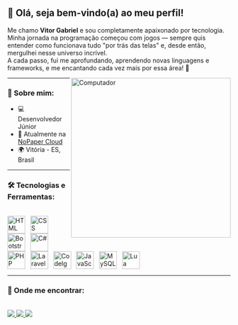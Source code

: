 ## 👋 Olá, seja bem-vindo(a) ao meu perfil!

<div>

Me chamo **Vitor Gabriel** e sou completamente apaixonado por tecnologia.  
Minha jornada na programação começou com jogos — sempre quis entender como funcionava tudo "por trás das telas" e, desde então, mergulhei nesse universo incrível.  
A cada passo, fui me aprofundando, aprendendo novas linguagens e frameworks, e me encantando cada vez mais por essa área! 💙

</div>

<img align="right" alt="Computador" src="https://cdn-icons-png.flaticon.com/512/1055/1055687.png" width="360px"/>

---

### 🧐 Sobre mim:

- 💻 Desenvolvedor Júnior  
- 🚀 Atualmente na [NoPaper Cloud](https://nopapercloud.com.br)  
- 🌍 Vitória - ES, Brasil  

---

### 🛠️ Tecnologias e Ferramentas:

<div style="display: inline_block"><br>
  <img align="center" title="HTML" alt="HTML" width="40" height="40" src="https://cdn.jsdelivr.net/gh/devicons/devicon/icons/html5/html5-original.svg"> &nbsp;
  <img align="center" title="CSS" alt="CSS" width="40" height="40" src="https://cdn.jsdelivr.net/gh/devicons/devicon/icons/css3/css3-original.svg"> &nbsp;
  <img align="center" title="Bootstrap" alt="Bootstrap" width="40" height="40" src="https://cdn.jsdelivr.net/gh/devicons/devicon/icons/bootstrap/bootstrap-plain.svg"> &nbsp;
  <img align="center" title="C#" alt="C#" width="40" height="40" src="https://cdn.jsdelivr.net/gh/devicons/devicon/icons/csharp/csharp-original.svg"> &nbsp;
  <img align="center" title="PHP" alt="PHP" width="40" height="40" src="https://cdn.jsdelivr.net/gh/devicons/devicon/icons/php/php-plain.svg"> &nbsp;
  <img align="center" title="Laravel" alt="Laravel" width="40" height="40" src="https://cdn.jsdelivr.net/gh/devicons/devicon/icons/laravel/laravel-plain.svg"> &nbsp;
  <img align="center" title="CodeIgniter" alt="CodeIgniter" width="40" height="40" src="https://cdn.jsdelivr.net/gh/devicons/devicon/icons/codeigniter/codeigniter-plain.svg"> &nbsp;
  <img align="center" title="JavaScript" alt="JavaScript" width="40" height="40" src="https://cdn.jsdelivr.net/gh/devicons/devicon/icons/javascript/javascript-original.svg"> &nbsp;
  <img align="center" title="MySQL" alt="MySQL" width="40" height="40" src="https://cdn.jsdelivr.net/gh/devicons/devicon/icons/mysql/mysql-plain-wordmark.svg"> &nbsp;
  <img align="center" title="Lua" alt="Lua" width="40" height="40" src="https://cdn.jsdelivr.net/gh/devicons/devicon/icons/lua/lua-original.svg"> &nbsp;
</div>

---

### 💬 Onde me encontrar:

<div style="display: inline_block"><br>
  <a href="https://www.instagram.com/sartervitor/" target="_blank">
    <img src="https://img.shields.io/badge/Instagram-E4405F?style=for-the-badge&logo=instagram&logoColor=white">
  </a>
  <a href="https://www.linkedin.com/in/sartervitor/" target="_blank">
    <img src="https://img.shields.io/badge/LinkedIn-0077B5?style=for-the-badge&logo=linkedin&logoColor=white">
  </a>
  <a href="https://t.me/teuseutelegram" target="_blank">
    <img src="https://img.shields.io/badge/Telegram-2CA5E0?style=for-the-badge&logo=telegram&logoColor=white">
  </a>
</div>
